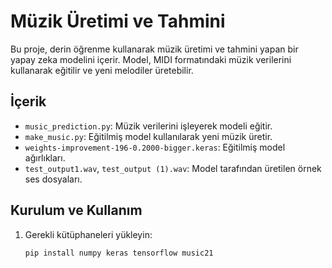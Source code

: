 # Müzik Üretimi ve Tahmini

Bu proje, derin öğrenme kullanarak müzik üretimi ve tahmini yapan bir yapay zeka modelini içerir. Model, MIDI formatındaki müzik verilerini kullanarak eğitilir ve yeni melodiler üretebilir.

## İçerik

- `music_prediction.py`: Müzik verilerini işleyerek modeli eğitir.
- `make_music.py`: Eğitilmiş model kullanılarak yeni müzik üretir.
- `weights-improvement-196-0.2000-bigger.keras`: Eğitilmiş model ağırlıkları.
- `test_output1.wav`, `test_output (1).wav`: Model tarafından üretilen örnek ses dosyaları.

## Kurulum ve Kullanım

1. Gerekli kütüphaneleri yükleyin:
   ```bash
   pip install numpy keras tensorflow music21
